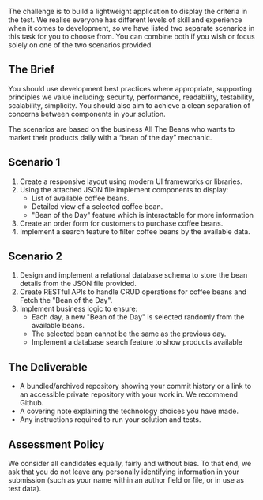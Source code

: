 The challenge is to build a lightweight application to display the criteria in the test. We realise everyone has different levels of skill and experience when it comes to development, so we have listed two separate scenarios in this task for you to choose from. You can combine both if you wish or focus solely on one of the two scenarios provided. 

## The Brief 

You should use development best practices where appropriate, supporting principles we value including; security, performance, readability, testability, scalability, simplicity. You should also aim to achieve a clean separation of concerns between components in your solution. 

The scenarios are based on the business All The Beans who wants to market their products daily with a “bean of the day” mechanic. 

## Scenario 1 
1. Create a responsive layout using modern UI frameworks or libraries.  
2. Using the attached JSON file implement components to display: 
	- List of available coffee beans. 
	- Detailed view of a selected coffee bean. 
	- "Bean of the Day" feature which is interactable for more information
3. Create an order form for customers to purchase coffee beans. 
4. Implement a search feature to filter coffee beans by the available data.   

## Scenario 2 

1. Design and implement a relational database schema to store the bean details from the JSON file provided. 
2. Create RESTful APIs to handle CRUD operations for coffee beans and Fetch the "Bean of the Day". 
3. Implement business logic to ensure: 
	- Each day, a new "Bean of the Day" is selected randomly from the available beans. 
	- The selected bean cannot be the same as the previous day. 
	- Implement a database search feature to show products available 

## The Deliverable 

- A bundled/archived repository showing your commit history or a link to an accessible private repository with your work in. We recommend Github. 
- A covering note explaining the technology choices you have made. 
- Any instructions required to run your solution and tests. 

## Assessment Policy 
We consider all candidates equally, fairly and without bias. To that end, we ask that you do not leave any personally identifying information in your submission (such as your name within an author field or file, or in use as test data).
